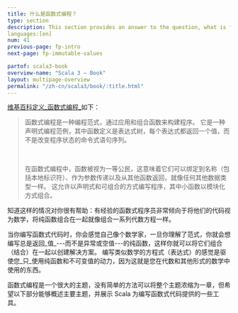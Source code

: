 ```yaml
---
title: 什么是函数式编程？
type: section
description: This section provides an answer to the question, what is functional programming?
languages:[en]
num: 41
previous-page: fp-intro
next-page: fp-immutable-values

partof: scala3-book
overview-name: "Scala 3 — Book"
layout: multipage-overview
permalink: "/zh-cn/scala3/book/:title.html"
---
```



[维基百科定义_函数式编程_](https://en.wikipedia.org/wiki/Functional_programming)如下：

<blockquote>
<p>函数式编程是一种编程范式，通过应用和组合函数来构建程序。
它是一种声明式编程范例，其中函数定义是表达式树，每个表达式都返回一个值，而不是改变程序状态的命令式语句序列。</p>
<p>&nbsp;</p>
<p>在函数式编程中，函数被视为一等公民，这意味着它们可以绑定到名称（包括本地标识符）、作为参数传递以及从其他函数返回，就像任何其他数据类型一样。
这允许以声明式和可组合的方式编写程序，其中小函数以模块化方式组合。</p>
</blockquote>

知道这样的情况对你很有帮助：有经验的函数式程序员非常倾向于将他们的代码视为数学，将纯函数组合在一起就像组合一系列代数方程一样。

当你编写函数式代码时，你会感觉自己像个数学家，一旦你理解了范式，你就会想编写总是返回_值_---而不是异常或空值---的纯函数，这样你就可以将它们组合（结合）在一起以创建解决方案。
编写类似数学的方程式（表达式）的感觉是驱使您_只_使用纯函数和不可变值的动力，因为这就是您在代数和其他形式的数学中使用的东西。

函数式编程是一个很大的主题，没有简单的方法可以将整个主题浓缩为一章，但希望以下部分能够概述主要主题，并展示 Scala 为编写函数式代码提供的一些工具。

